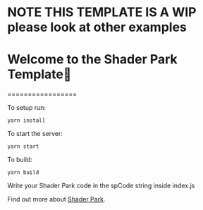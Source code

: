 # NOTE THIS TEMPLATE IS A WIP please look at other examples
# Welcome to the Shader Park Template🎉
=================

To setup run:
```
yarn install
```

To start the server:
```
yarn start
```

To build:
```
yarn build
```

Write your Shader Park code in the spCode string inside index.js

Find out more about [Shader Park](https://shaderpark.netlify.com/).
